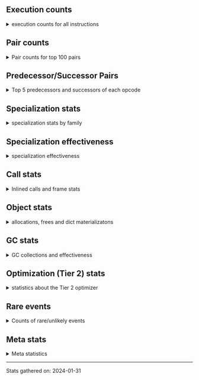 ## Execution counts

<details>
<summary> execution counts for all instructions </summary>

|Name | Base Count | Head Count | Change | 
|---|---:|---:|---:|
| UNPACK_EX | 755,420 | 609,740 | -19.3% |
| CALL_STR_1 | 33,729,459 | 40,073,435 | 18.8% |
| LOAD_ATTR_CLASS | 99,055,973 | 109,302,431 | 10.3% |
| IS_OP | 694,963,339 | 740,059,725 | 6.5% |
| LOAD_FAST_AND_CLEAR | 64,566,279 | 61,585,928 | -4.6% |
| CALL_BOUND_METHOD_EXACT_ARGS | 187,069,537 | 193,877,976 | 3.6% |
| BINARY_OP_ADD_UNICODE | 89,634,340 | 92,834,346 | 3.6% |
| CALL_TUPLE_1 | 24,978,283 | 24,138,685 | -3.4% |
| PUSH_NULL | 1,230,413,177 | 1,268,984,805 | 3.1% |
| MAP_ADD | 35,883,593 | 34,854,129 | -2.9% |
| FOR_ITER | 121,162,171 | 118,182,358 | -2.5% |
| UNPACK_SEQUENCE | 310,288 | 302,660 | -2.5% |
| CALL_BUILTIN_O | 870,671,046 | 891,415,073 | 2.4% |
| STORE_SUBSCR | 176,871,363 | 180,979,694 | 2.3% |
| POP_JUMP_IF_NONE | 426,646,394 | 436,427,237 | 2.3% |
| LOAD_ATTR_PROPERTY | 79,447,962 | 77,754,159 | -2.1% |
| DELETE_SUBSCR | 174,117,085 | 177,637,471 | 2.0% |
| CALL_METHOD_DESCRIPTOR_FAST | 391,143,045 | 399,008,711 | 2.0% |
| CALL_TYPE_1 | 310,765,118 | 316,286,490 | 1.8% |
| DICT_UPDATE | 66,174 | 65,014 | -1.8% |
| BUILD_SET | 1,662,881 | 1,634,930 | -1.7% |
| COPY_FREE_VARS | 336,695,777 | 341,984,682 | 1.6% |
| CALL_ISINSTANCE | 894,892,031 | 880,988,931 | -1.6% |
| CALL_METHOD_DESCRIPTOR_NOARGS | 276,430,429 | 272,392,688 | -1.5% |
| GET_YIELD_FROM_ITER | 36,719,656 | 36,204,648 | -1.4% |
| MAKE_FUNCTION | 99,648,518 | 98,419,807 | -1.2% |
| LOAD_ATTR_NONDESCRIPTOR_WITH_VALUES | 146,764,112 | 144,997,565 | -1.2% |
| LOAD_CONST | 7,076,420,888 | 7,150,943,299 | 1.1% |
| BUILD_STRING | 51,339,599 | 50,824,792 | -1.0% |
| BUILD_MAP | 114,600,828 | 113,472,760 | -1.0% |
| FORMAT_SIMPLE | 101,706,076 | 100,750,680 | -0.9% |
| LOAD_ATTR_MODULE | 494,422,251 | 490,049,769 | -0.9% |
| JUMP_BACKWARD | 129,768,564 | 128,646,601 | -0.9% |
| TO_BOOL_ALWAYS_TRUE | 233,776,617 | 231,781,325 | -0.9% |
| BINARY_OP_SUBTRACT_INT | 398,320,210 | 401,696,194 | 0.8% |
| POP_JUMP_IF_NOT_NONE | 622,327,202 | 627,454,482 | 0.8% |
| UNARY_NOT | 59,064,695 | 58,592,497 | -0.8% |
| TO_BOOL_STR | 73,082,251 | 72,500,741 | -0.8% |
| UNPACK_SEQUENCE_TWO_TUPLE | 345,918,907 | 343,189,044 | -0.8% |
| MAKE_CELL | 104,175,729 | 103,356,953 | -0.8% |
| BUILD_LIST | 318,620,059 | 316,216,125 | -0.8% |
| STORE_FAST | 7,601,318,104 | 7,657,584,478 | 0.7% |
| LOAD_GLOBAL_MODULE | 3,366,898,651 | 3,391,210,960 | 0.7% |
| GET_ITER | 697,737,345 | 692,728,290 | -0.7% |
| BUILD_TUPLE | 814,781,145 | 809,152,141 | -0.7% |
| LOAD_ATTR_METHOD_NO_DICT | 1,420,391,140 | 1,411,212,539 | -0.6% |
| FOR_ITER_LIST | 633,708,175 | 629,705,047 | -0.6% |
| LOAD_ATTR_SLOT | 1,637,367,083 | 1,627,498,623 | -0.6% |
| JUMP_FORWARD | 523,196,817 | 526,257,642 | 0.6% |
| FOR_ITER_GEN | 216,161,340 | 214,901,061 | -0.6% |
| LOAD_ATTR_NONDESCRIPTOR_NO_DICT | 81,832,983 | 81,358,819 | -0.6% |
| SET_ADD | 906,661 | 901,427 | -0.6% |
| SWAP | 582,758,353 | 579,422,649 | -0.6% |
| BINARY_OP | 635,177,729 | 638,609,259 | 0.5% |
| POP_JUMP_IF_TRUE | 1,715,257,154 | 1,723,673,413 | 0.5% |
| SET_FUNCTION_ATTRIBUTE | 90,235,341 | 89,795,403 | -0.5% |
| UNARY_INVERT | 13,908,531 | 13,971,987 | 0.5% |
| EXTENDED_ARG | 288,684,232 | 287,402,970 | -0.4% |
| POP_TOP | 3,307,147,976 | 3,321,564,264 | 0.4% |
| RETURN_GENERATOR | 393,855,608 | 392,236,814 | -0.4% |
| YIELD_VALUE | 1,299,338,043 | 1,294,339,301 | -0.4% |
| NOP | 938,091,764 | 941,642,226 | 0.4% |
| LOAD_FAST | 27,257,294,070 | 27,360,282,434 | 0.4% |
| LOAD_GLOBAL_BUILTIN | 4,313,700,572 | 4,329,889,128 | 0.4% |
| TO_BOOL | 337,526,883 | 336,272,107 | -0.4% |
| COMPARE_OP | 135,780,786 | 135,307,148 | -0.3% |
| JUMP_BACKWARD_NO_INTERRUPT | 551,636,471 | 549,742,235 | -0.3% |
| SEND_GEN | 702,495,259 | 700,085,820 | -0.3% |
| BINARY_OP_ADD_INT | 857,185,502 | 860,108,768 | 0.3% |
| COPY | 677,174,244 | 674,920,353 | -0.3% |
| CALL | 1,102,383,513 | 1,105,919,144 | 0.3% |
| CALL_PY_WITH_DEFAULTS | 215,208,556 | 214,533,711 | -0.3% |
| CALL_METHOD_DESCRIPTOR_FAST_WITH_KEYWORDS | 23,873,918 | 23,801,339 | -0.3% |
| TO_BOOL_BOOL | 3,726,540,678 | 3,715,714,877 | -0.3% |
| STORE_SUBSCR_DICT | 263,644,042 | 262,913,498 | -0.3% |
| DICT_MERGE | 36,143,021 | 36,051,213 | -0.3% |
| POP_JUMP_IF_FALSE | 7,029,001,209 | 7,046,802,137 | 0.3% |
| TO_BOOL_NONE | 618,170,851 | 616,632,226 | -0.2% |
| CALL_LIST_APPEND | 324,149,708 | 323,351,731 | -0.2% |
| STORE_FAST_LOAD_FAST | 33,502,119 | 33,424,560 | -0.2% |
| ENTER_EXECUTOR | 2,402,494,332 | 2,396,985,017 | -0.2% |
| COMPARE_OP_INT | 1,434,941,683 | 1,438,212,201 | 0.2% |
| INTERPRETER_EXIT | 1,978,141,791 | 1,973,647,653 | -0.2% |
| UNPACK_SEQUENCE_TUPLE | 445,686,931 | 444,718,040 | -0.2% |
| LOAD_FAST_LOAD_FAST | 6,167,512,742 | 6,180,465,187 | 0.2% |
| BEFORE_WITH | 8,654,256 | 8,671,918 | 0.2% |
| CLEANUP_THROW | 1,520 | 1,523 | 0.2% |
| CHECK_EXC_MATCH | 20,937,244 | 20,897,643 | -0.2% |
| STORE_FAST_STORE_FAST | 1,732,406,671 | 1,729,191,993 | -0.2% |
| END_FOR | 76,079,515 | 75,939,527 | -0.2% |
| POP_EXCEPT | 21,560,338 | 21,520,941 | -0.2% |
| PUSH_EXC_INFO | 21,560,483 | 21,521,088 | -0.2% |
| CALL_BUILTIN_CLASS | 151,503,200 | 151,756,406 | 0.2% |
| END_SEND | 314,302,527 | 313,786,997 | -0.2% |
| BINARY_OP_INPLACE_ADD_UNICODE | 7,822,560 | 7,809,840 | -0.2% |
| LOAD_DEREF | 714,579,596 | 715,590,286 | 0.1% |
| CALL_METHOD_DESCRIPTOR_O | 393,969,783 | 393,421,387 | -0.1% |
| RETURN_CONST | 1,906,243,446 | 1,904,015,862 | -0.1% |
| BINARY_SUBSCR_LIST_INT | 574,778,130 | 574,123,171 | -0.1% |
| RETURN_VALUE | 3,887,525,774 | 3,891,907,862 | 0.1% |
| CALL_KW | 243,317,912 | 243,057,498 | -0.1% |
| FOR_ITER_RANGE | 86,947,282 | 86,857,985 | -0.1% |
| LIST_EXTEND | 36,353,141 | 36,317,157 | -0.1% |
| STORE_ATTR_SLOT | 1,416,783,988 | 1,415,406,933 | -0.1% |
| SET_UPDATE | 88,520 | 88,440 | -0.1% |
| CALL_PY_EXACT_ARGS | 2,955,497,354 | 2,953,040,873 | -0.1% |
| LOAD_FAST_CHECK | 10,416,564 | 10,424,744 | 0.1% |
| DELETE_FAST | 2,082,860 | 2,081,260 | -0.1% |
| BUILD_CONST_KEY_MAP | 12,332,886 | 12,324,204 | -0.1% |
| LIST_APPEND | 60,754,908 | 60,712,302 | -0.1% |
| LOAD_ATTR_METHOD_WITH_VALUES | 1,991,789,232 | 1,990,430,892 | -0.1% |
| COMPARE_OP_STR | 312,665,360 | 312,465,997 | -0.1% |
| CALL_LEN | 365,599,169 | 365,815,997 | 0.1% |
| FOR_ITER_TUPLE | 328,484,873 | 328,297,041 | -0.1% |
| TO_BOOL_INT | 184,115,004 | 184,219,763 | 0.1% |
| CALL_FUNCTION_EX | 186,671,139 | 186,566,425 | -0.1% |
| BINARY_SUBSCR_DICT | 606,782,418 | 606,461,000 | -0.1% |
| LOAD_SUPER_ATTR_METHOD | 119,965,466 | 120,028,722 | 0.1% |
| BINARY_SUBSCR_STR_INT | 469,941,880 | 469,715,810 | -0.0% |
| EXIT_INIT_CHECK | 88,230,209 | 88,266,556 | 0.0% |
| CALL_ALLOC_AND_ENTER_INIT | 90,513,169 | 90,549,516 | 0.0% |
| INSTRUMENTED_JUMP_BACKWARD | 9,996 | 9,992 | -0.0% |
| CALL_BUILTIN_FAST | 925,729,339 | 926,092,919 | 0.0% |
| INSTRUMENTED_FOR_ITER | 11,276 | 11,272 | -0.0% |
| RESUME_CHECK | 6,621,764,162 | 6,619,508,790 | -0.0% |
| CALL_INTRINSIC_1 | 161,061,309 | 161,007,412 | -0.0% |
| LOAD_SUPER_ATTR | 18,342 | 18,348 | 0.0% |
| INSTRUMENTED_POP_JUMP_IF_TRUE | 13,436 | 13,432 | -0.0% |
| RESUME | 271,365 | 271,433 | 0.0% |
| IMPORT_NAME | 9,410,002 | 9,407,811 | -0.0% |
| BINARY_SUBSCR | 504,817,264 | 504,720,348 | -0.0% |
| STORE_DEREF | 91,059,929 | 91,043,506 | -0.0% |
| CONTAINS_OP | 1,006,672,588 | 1,006,498,376 | -0.0% |
| BINARY_SLICE | 281,307,908 | 281,259,631 | -0.0% |
| CALL_BUILTIN_FAST_WITH_KEYWORDS | 106,311,555 | 106,294,566 | -0.0% |
| LOAD_SUPER_ATTR_ATTR | 3,675,987 | 3,676,548 | 0.0% |
| IMPORT_FROM | 10,428,397 | 10,426,845 | -0.0% |
| LOAD_ATTR | 1,319,376,609 | 1,319,202,021 | -0.0% |
| BINARY_SUBSCR_TUPLE_INT | 215,558,907 | 215,537,033 | -0.0% |
| BINARY_OP_SUBTRACT_FLOAT | 108,191,916 | 108,201,414 | 0.0% |
| STORE_ATTR_INSTANCE_VALUE | 1,058,187,295 | 1,058,121,740 | -0.0% |
| BINARY_OP_ADD_FLOAT | 140,923,499 | 140,931,936 | 0.0% |
| STORE_ATTR | 66,529,952 | 66,526,588 | -0.0% |
| RAISE_VARARGS | 3,814,928 | 3,814,737 | -0.0% |
| LOAD_GLOBAL | 10,840,163 | 10,840,618 | 0.0% |
| LOAD_ATTR_INSTANCE_VALUE | 4,408,601,079 | 4,408,448,640 | -0.0% |
| STORE_SUBSCR_LIST_INT | 126,004,810 | 126,008,874 | 0.0% |
| WITH_EXCEPT_START | 183,980 | 183,984 | 0.0% |
| LOAD_ATTR_WITH_HINT | 399,758,041 | 399,749,439 | -0.0% |
| TO_BOOL_LIST | 157,013,808 | 157,010,816 | -0.0% |
| COMPARE_OP_FLOAT | 181,239,445 | 181,237,560 | -0.0% |
| DELETE_ATTR | 5,731,223 | 5,731,265 | 0.0% |
| BINARY_SUBSCR_GETITEM | 189,342,980 | 189,344,174 | 0.0% |
| RERAISE | 2,613,538 | 2,613,552 | 0.0% |
| STORE_SLICE | 35,828,954 | 35,828,830 | -0.0% |
| SEND | 165,326,749 | 165,326,210 | -0.0% |
| GET_AWAITABLE | 152,101,447 | 152,100,959 | -0.0% |
| BUILD_SLICE | 95,910,994 | 95,910,729 | -0.0% |
| LOAD_ATTR_METHOD_LAZY_DICT | 59,100,392 | 59,100,540 | 0.0% |
| BEFORE_ASYNC_WITH | 3,005,920 | 3,005,926 | 0.0% |
| BINARY_OP_MULTIPLY_FLOAT | 267,939,509 | 267,939,148 | -0.0% |
| UNARY_NEGATIVE | 156,547,308 | 156,547,123 | -0.0% |
| BINARY_OP_MULTIPLY_INT | 175,050,803 | 175,050,972 | 0.0% |
| UNPACK_SEQUENCE_LIST | 140,829,611 | 140,829,579 | -0.0% |
| STORE_ATTR_WITH_HINT | 64,557,418 | 64,557,429 | 0.0% |
| CONVERT_VALUE | 90,305,866 | 90,305,880 | 0.0% |
| INSTRUMENTED_POP_JUMP_IF_FALSE | 19,465,840 | 19,465,840 | 0.0% |
| INSTRUMENTED_RESUME | 19,443,620 | 19,443,620 | 0.0% |
| INSTRUMENTED_RETURN_VALUE | 19,434,720 | 19,434,720 | 0.0% |
| LOAD_NAME | 13,238,900 | 13,238,900 | 0.0% |
| GET_ANEXT | 8,000,960 | 8,000,960 | 0.0% |
| END_ASYNC_FOR | 8,000,000 | 8,000,000 | 0.0% |
| GET_AITER | 8,000,000 | 8,000,000 | 0.0% |
| STORE_GLOBAL | 6,941,880 | 6,941,880 | 0.0% |
| STORE_NAME | 402,800 | 402,800 | 0.0% |
| LOAD_BUILD_CLASS | 20,080 | 20,080 | 0.0% |
| INSTRUMENTED_RETURN_CONST | 7,200 | 7,200 | 0.0% |
| LOAD_LOCALS | 3,860 | 3,860 | 0.0% |
| LOAD_FROM_DICT_OR_DEREF | 3,840 | 3,840 | 0.0% |
| DELETE_NAME | 900 | 900 | 0.0% |
| FORMAT_WITH_SPEC | 840 | 840 | 0.0% |
| INSTRUMENTED_POP_JUMP_IF_NONE | 720 | 720 | 0.0% |
| SETUP_ANNOTATIONS | 540 | 540 | 0.0% |
| INSTRUMENTED_JUMP_FORWARD | 400 | 400 | 0.0% |
| INSTRUMENTED_POP_JUMP_IF_NOT_NONE | 400 | 400 | 0.0% |
| CALL_INTRINSIC_2 | 80 | 80 | 0.0% |


</details>

## Pair counts

<details>
<summary> Pair counts for top 100 pairs </summary>

Not included in comparative output.


</details>

## Predecessor/Successor Pairs

<details>
<summary> Top 5 predecessors and successors of each opcode </summary>

Not included in comparative output.


</details>

## Specialization stats

<details>
<summary> specialization stats by family </summary>

### BINARY_OP

<details>
<summary> specialization stats for BINARY_OP family </summary>

|Kind | Base Count | Base Ratio | Head Count | Head Ratio | Change | 
|---|---:|---:|---:|---:|---:|
|     deferred | 682,004,119 | 25.4% | 685,434,874 | 25.5% | 0.5% |
|          hit | 1,995,766,538 | 74.5% | 2,005,270,861 | 74.5% | 0.5% |
|         miss | 49,301,801 | 1.8% | 49,301,757 | 1.8% | -0.0% |

| | Base Count | Base Ratio | Head Count | Head Ratio | Change | 
|---|---:|---:|---:|---:|---:|
| Failure | 1,496,703 | 60.5% | 1,497,325 | 60.5% | 0.0% |
| Success | 978,708 | 39.5% | 978,817 | 39.5% | 0.0% |

|Failure kind | Base Count | Base Ratio | Head Count | Head Ratio | Change | 
|---|---:|---:|---:|---:|---:|
| remainder | 50,719 | 3.4% | 51,410 | 3.4% | 1.4% |
| power | 4,794 | 0.3% | 4,815 | 0.3% | 0.4% |
| and other | 1,716 | 0.1% | 1,710 | 0.1% | -0.3% |
| add other | 57,958 | 3.9% | 57,814 | 3.9% | -0.2% |
| subtract other | 12,660 | 0.8% | 12,640 | 0.8% | -0.2% |
| or | 17,219 | 1.2% | 17,240 | 1.2% | 0.1% |
| true divide different types | 9,882 | 0.7% | 9,890 | 0.7% | 0.1% |
| true divide float | 5,122 | 0.3% | 5,125 | 0.3% | 0.1% |
| lshift | 17,702 | 1.2% | 17,711 | 1.2% | 0.1% |
| and int | 46,401 | 3.1% | 46,383 | 3.1% | -0.0% |
| floor divide | 32,188 | 2.2% | 32,200 | 2.2% | 0.0% |
| xor | 8,322 | 0.6% | 8,325 | 0.6% | 0.0% |
| true divide other | 3,320 | 0.2% | 3,321 | 0.2% | 0.0% |
| add different types | 183,016 | 12.2% | 183,056 | 12.2% | 0.0% |
| rshift | 13,470 | 0.9% | 13,471 | 0.9% | 0.0% |
| multiply different types | 243,763 | 16.3% | 243,770 | 16.3% | 0.0% |
| subtract different types | 783,791 | 52.4% | 783,784 | 52.3% | -0.0% |
| multiply other | 4,120 | 0.3% | 4,120 | 0.3% | 0.0% |
| and different types | 540 | 0.0% | 540 | 0.0% | 0.0% |


</details>

### BINARY_SLICE

<details>
<summary> specialization stats for BINARY_SLICE family </summary>


</details>

### BINARY_SUBSCR

<details>
<summary> specialization stats for BINARY_SUBSCR family </summary>

|Kind | Base Count | Base Ratio | Head Count | Head Ratio | Change | 
|---|---:|---:|---:|---:|---:|
|         miss | 4,760,545 | 0.2% | 4,757,315 | 0.2% | -0.1% |
|          hit | 2,051,643,770 | 80.1% | 2,050,423,873 | 80.1% | -0.1% |
|     deferred | 509,191,087 | 19.9% | 509,091,059 | 19.9% | -0.0% |

| | Base Count | Base Ratio | Head Count | Head Ratio | Change | 
|---|---:|---:|---:|---:|---:|
| Failure | 197,692 | 51.1% | 197,616 | 51.1% | -0.0% |
| Success | 189,030 | 48.9% | 188,988 | 48.9% | -0.0% |

|Failure kind | Base Count | Base Ratio | Head Count | Head Ratio | Change | 
|---|---:|---:|---:|---:|---:|
| tuple slice | 82 | 0.0% | 85 | 0.0% | 3.7% |
| buffer int | 16,579 | 8.4% | 16,559 | 8.4% | -0.1% |
| other | 56,857 | 28.8% | 56,812 | 28.7% | -0.1% |
| out of range | 71,814 | 36.3% | 71,800 | 36.3% | -0.0% |
| array int | 36,680 | 18.6% | 36,680 | 18.6% | 0.0% |
| list slice | 6,340 | 3.2% | 6,340 | 3.2% | 0.0% |
| sequence int | 4,280 | 2.2% | 4,280 | 2.2% | 0.0% |
| code complex parameters | 4,080 | 2.1% | 4,080 | 2.1% | 0.0% |
| buffer slice | 880 | 0.4% | 880 | 0.4% | 0.0% |
| string slice | 100 | 0.1% | 100 | 0.1% | 0.0% |


</details>

### CALL

<details>
<summary> specialization stats for CALL family </summary>

|Kind | Base Count | Base Ratio | Head Count | Head Ratio | Change | 
|---|---:|---:|---:|---:|---:|
|         miss | 210,265,781 | 2.1% | 220,394,808 | 2.2% | 4.8% |
|     deferred | 1,307,335,129 | 13.3% | 1,320,808,883 | 13.4% | 1.0% |
|          hit | 8,513,399,916 | 86.6% | 8,534,885,517 | 86.6% | 0.3% |
|        deopt | 22,840 | 0.0% | 22,840 | 0.0% | 0.0% |

| | Base Count | Base Ratio | Head Count | Head Ratio | Change | 
|---|---:|---:|---:|---:|---:|
| Success | 4,477,620 | 84.3% | 4,668,882 | 84.8% | 4.3% |
| Failure | 836,545 | 15.7% | 836,187 | 15.2% | -0.0% |

|Failure kind | Base Count | Base Ratio | Head Count | Head Ratio | Change | 
|---|---:|---:|---:|---:|---:|
| cmethod | 11,040 | 1.3% | 11,820 | 1.4% | 7.1% |
| class mutable | 50,431 | 6.0% | 50,151 | 6.0% | -0.6% |
| class no vectorcall | 64,126 | 7.7% | 63,846 | 7.6% | -0.4% |
| code complex parameters | 153,450 | 18.3% | 152,823 | 18.3% | -0.4% |
| cfunc noargs | 66,319 | 7.9% | 66,469 | 7.9% | 0.2% |
| meth descr varargs | 61,962 | 7.4% | 61,853 | 7.4% | -0.2% |
| init not simple | 11,660 | 1.4% | 11,640 | 1.4% | -0.2% |
| method wrapper | 4,476 | 0.5% | 4,483 | 0.5% | 0.2% |
| init not python | 17,080 | 2.0% | 17,060 | 2.0% | -0.1% |
| bound method | 11,704 | 1.4% | 11,716 | 1.4% | 0.1% |
| cfunc varargs keywords | 27,717 | 3.3% | 27,689 | 3.3% | -0.1% |
| no dict | 100,540 | 12.0% | 100,620 | 12.0% | 0.1% |
| cfunc varargs | 10,930 | 1.3% | 10,933 | 1.3% | 0.0% |
| operator wrapper | 5,108 | 0.6% | 5,109 | 0.6% | 0.0% |
| meth descr method fastcall keywords | 178,309 | 21.3% | 178,285 | 21.3% | -0.0% |
| other | 33,020 | 3.9% | 33,018 | 3.9% | -0.0% |
| meth descr varargs keywords | 17,513 | 2.1% | 17,512 | 2.1% | -0.0% |
| wrong number arguments | 9,480 | 1.1% | 9,480 | 1.1% | 0.0% |
| str | 1,680 | 0.2% | 1,680 | 0.2% | 0.0% |
| out of versions | 100 | 0.0% | 100 | 0.0% | 0.0% |


</details>

### COMPARE_OP

<details>
<summary> specialization stats for COMPARE_OP family </summary>

|Kind | Base Count | Base Ratio | Head Count | Head Ratio | Change | 
|---|---:|---:|---:|---:|---:|
|         miss | 1,861,615 | 0.1% | 1,868,824 | 0.1% | 0.4% |
|     deferred | 137,328,432 | 6.7% | 136,862,063 | 6.6% | -0.3% |
|          hit | 1,926,984,873 | 93.3% | 1,930,046,934 | 93.4% | 0.2% |

| | Base Count | Base Ratio | Head Count | Head Ratio | Change | 
|---|---:|---:|---:|---:|---:|
| Success | 98,145 | 31.3% | 98,325 | 31.3% | 0.2% |
| Failure | 215,824 | 68.7% | 215,584 | 68.7% | -0.1% |

|Failure kind | Base Count | Base Ratio | Head Count | Head Ratio | Change | 
|---|---:|---:|---:|---:|---:|
| set | 1,820 | 0.8% | 1,800 | 0.8% | -1.1% |
| baseobject | 27,265 | 12.6% | 27,008 | 12.5% | -0.9% |
| bool | 4,981 | 2.3% | 4,951 | 2.3% | -0.6% |
| big int | 59,703 | 27.7% | 60,027 | 27.8% | 0.5% |
| different types | 49,599 | 23.0% | 49,401 | 22.9% | -0.4% |
| other | 24,260 | 11.2% | 24,198 | 11.2% | -0.3% |
| string | 10,560 | 4.9% | 10,540 | 4.9% | -0.2% |
| long float | 1,584 | 0.7% | 1,582 | 0.7% | -0.1% |
| float long | 15,450 | 7.2% | 15,463 | 7.2% | 0.1% |
| tuple | 14,302 | 6.6% | 14,314 | 6.6% | 0.1% |
| bytes | 3,200 | 1.5% | 3,200 | 1.5% | 0.0% |
| list | 3,100 | 1.4% | 3,100 | 1.4% | 0.0% |


</details>

### FOR_ITER

<details>
<summary> specialization stats for FOR_ITER family </summary>

|Kind | Base Count | Base Ratio | Head Count | Head Ratio | Change | 
|---|---:|---:|---:|---:|---:|
|     deferred | 256,393,547 | 18.5% | 253,365,251 | 18.4% | -1.2% |
|          hit | 1,127,258,040 | 81.3% | 1,121,768,807 | 81.4% | -0.5% |
|         miss | 138,043,630 | 10.0% | 137,992,327 | 10.0% | -0.0% |

| | Base Count | Base Ratio | Head Count | Head Ratio | Change | 
|---|---:|---:|---:|---:|---:|
| Failure | 156,535 | 5.6% | 154,670 | 5.5% | -1.2% |
| Success | 2,655,719 | 94.4% | 2,654,764 | 94.5% | -0.0% |

|Failure kind | Base Count | Base Ratio | Head Count | Head Ratio | Change | 
|---|---:|---:|---:|---:|---:|
| dict items | 59,335 | 37.9% | 57,874 | 37.4% | -2.5% |
| dict values | 5,640 | 3.6% | 5,560 | 3.6% | -1.4% |
| dict keys | 7,060 | 4.5% | 6,980 | 4.5% | -1.1% |
| ascii string | 2,260 | 1.4% | 2,240 | 1.4% | -0.9% |
| itertools | 4,600 | 2.9% | 4,560 | 2.9% | -0.9% |
| enumerate | 15,168 | 9.7% | 15,103 | 9.8% | -0.4% |
| set | 23,812 | 15.2% | 23,713 | 15.3% | -0.4% |
| other | 7,020 | 4.5% | 7,000 | 4.5% | -0.3% |
| zip | 13,100 | 8.4% | 13,100 | 8.5% | 0.0% |
| seq iter | 10,460 | 6.7% | 10,460 | 6.8% | 0.0% |
| reversed list | 5,960 | 3.8% | 5,960 | 3.9% | 0.0% |
| map | 1,280 | 0.8% | 1,280 | 0.8% | 0.0% |
| bytes | 520 | 0.3% | 520 | 0.3% | 0.0% |
| callable | 280 | 0.2% | 280 | 0.2% | 0.0% |
| string | 40 | 0.0% | 40 | 0.0% | 0.0% |


</details>

### LOAD_ATTR

<details>
<summary> specialization stats for LOAD_ATTR family </summary>

|Kind | Base Count | Base Ratio | Head Count | Head Ratio | Change | 
|---|---:|---:|---:|---:|---:|
|        deopt | 1,816,458 | 0.0% | 1,595,694 | 0.0% | -12.2% |
|         miss | 697,827,441 | 5.7% | 692,762,309 | 5.7% | -0.7% |
|     deferred | 2,002,264,502 | 16.5% | 1,997,123,092 | 16.5% | -0.3% |
|          hit | 10,120,702,807 | 83.4% | 10,107,141,107 | 83.4% | -0.1% |

| | Base Count | Base Ratio | Head Count | Head Ratio | Change | 
|---|---:|---:|---:|---:|---:|
| Success | 13,883,141 | 92.9% | 13,787,771 | 92.9% | -0.7% |
| Failure | 1,056,407 | 7.1% | 1,053,467 | 7.1% | -0.3% |

|Failure kind | Base Count | Base Ratio | Head Count | Head Ratio | Change | 
|---|---:|---:|---:|---:|---:|
| overridden | 17,972 | 1.7% | 17,462 | 1.7% | -2.8% |
| non object slot | 3,460 | 0.3% | 3,380 | 0.3% | -2.3% |
| metaclass attribute | 225,171 | 21.3% | 223,257 | 21.2% | -0.9% |
| module attr not found | 10,580 | 1.0% | 10,500 | 1.0% | -0.8% |
| builtin class method | 2,960 | 0.3% | 2,940 | 0.3% | -0.7% |
| class attr simple | 5,868 | 0.6% | 5,892 | 0.6% | 0.4% |
| method | 136,377 | 12.9% | 136,141 | 12.9% | -0.2% |
| mutable class | 67,647 | 6.4% | 67,565 | 6.4% | -0.1% |
| class attr descriptor | 17,640 | 1.7% | 17,660 | 1.7% | 0.1% |
| non overriding descriptor | 10,862 | 1.0% | 10,854 | 1.0% | -0.1% |
| not managed dict | 125,197 | 11.9% | 125,160 | 11.9% | -0.0% |
| shadowed | 96,862 | 9.2% | 96,890 | 9.2% | 0.0% |
| has managed dict | 306,151 | 29.0% | 306,106 | 29.1% | -0.0% |
| class method obj | 22,320 | 2.1% | 22,320 | 2.1% | 0.0% |
| not in keys | 7,260 | 0.7% | 7,260 | 0.7% | 0.0% |
| property | 60 | 0.0% | 60 | 0.0% | 0.0% |
| out of versions | 20 | 0.0% | 20 | 0.0% | 0.0% |


</details>

### LOAD_GLOBAL

<details>
<summary> specialization stats for LOAD_GLOBAL family </summary>

|Kind | Base Count | Base Ratio | Head Count | Head Ratio | Change | 
|---|---:|---:|---:|---:|---:|
|          hit | 7,680,282,417 | 99.9% | 7,720,782,393 | 99.9% | 0.5% |
|         miss | 316,806 | 0.0% | 317,695 | 0.0% | 0.3% |
|     deferred | 10,612,070 | 0.1% | 10,613,199 | 0.1% | 0.0% |
|        deopt | 9,340 | 0.0% | 9,340 | 0.0% | 0.0% |

| | Base Count | Base Ratio | Head Count | Head Ratio | Change | 
|---|---:|---:|---:|---:|---:|
| Success | 544,899 | 100.0% | 545,114 | 100.0% | 0.0% |
| Failure | 0 | 0.0% | 0 | 0.0% |  |


</details>

### LOAD_SUPER_ATTR

<details>
<summary> specialization stats for LOAD_SUPER_ATTR family </summary>

|Kind | Base Count | Base Ratio | Head Count | Head Ratio | Change | 
|---|---:|---:|---:|---:|---:|
|     deferred | 9,242 | 0.0% | 9,248 | 0.0% | 0.1% |
|          hit | 123,641,453 | 100.0% | 123,705,270 | 100.0% | 0.1% |

| | Base Count | Base Ratio | Head Count | Head Ratio | Change | 
|---|---:|---:|---:|---:|---:|
| Success | 9,100 | 100.0% | 9,100 | 100.0% | 0.0% |
| Failure | 0 | 0.0% | 0 | 0.0% |  |


</details>

### POP_JUMP_IF_FALSE

<details>
<summary> specialization stats for POP_JUMP_IF_FALSE family </summary>


</details>

### POP_JUMP_IF_NONE

<details>
<summary> specialization stats for POP_JUMP_IF_NONE family </summary>


</details>

### POP_JUMP_IF_NOT_NONE

<details>
<summary> specialization stats for POP_JUMP_IF_NOT_NONE family </summary>


</details>

### POP_JUMP_IF_TRUE

<details>
<summary> specialization stats for POP_JUMP_IF_TRUE family </summary>


</details>

### SEND

<details>
<summary> specialization stats for SEND family </summary>

|Kind | Base Count | Base Ratio | Head Count | Head Ratio | Change | 
|---|---:|---:|---:|---:|---:|
|          hit | 702,464,359 | 80.9% | 700,054,920 | 80.9% | -0.3% |
|     deferred | 165,298,857 | 19.0% | 165,298,314 | 19.1% | -0.0% |
|         miss | 30,900 | 0.0% | 30,900 | 0.0% | 0.0% |

| | Base Count | Base Ratio | Head Count | Head Ratio | Change | 
|---|---:|---:|---:|---:|---:|
| Success | 6,206 | 10.6% | 6,210 | 10.6% | 0.1% |
| Failure | 52,586 | 89.4% | 52,586 | 89.4% | 0.0% |

|Failure kind | Base Count | Base Ratio | Head Count | Head Ratio | Change | 
|---|---:|---:|---:|---:|---:|
| async generator send | 33,180 | 63.1% | 33,180 | 63.1% | 0.0% |
| other | 15,906 | 30.2% | 15,906 | 30.2% | 0.0% |
| list | 3,260 | 6.2% | 3,260 | 6.2% | 0.0% |
| dict keys | 240 | 0.5% | 240 | 0.5% | 0.0% |


</details>

### STORE_ATTR

<details>
<summary> specialization stats for STORE_ATTR family </summary>

|Kind | Base Count | Base Ratio | Head Count | Head Ratio | Change | 
|---|---:|---:|---:|---:|---:|
|         miss | 192,554,984 | 7.4% | 191,595,144 | 7.4% | -0.5% |
|     deferred | 255,223,515 | 9.8% | 254,278,539 | 9.8% | -0.4% |
|          hit | 2,346,973,717 | 90.1% | 2,346,490,958 | 90.1% | -0.0% |

| | Base Count | Base Ratio | Head Count | Head Ratio | Change | 
|---|---:|---:|---:|---:|---:|
| Success | 3,765,817 | 97.5% | 3,747,663 | 97.5% | -0.5% |
| Failure | 95,604 | 2.5% | 95,530 | 2.5% | -0.1% |

|Failure kind | Base Count | Base Ratio | Head Count | Head Ratio | Change | 
|---|---:|---:|---:|---:|---:|
| no dict | 3,080 | 3.2% | 3,060 | 3.2% | -0.6% |
| not managed dict | 2,644 | 2.8% | 2,650 | 2.8% | 0.2% |
| class attr simple | 45,820 | 47.9% | 45,760 | 47.9% | -0.1% |
| not in dict | 15,520 | 16.2% | 15,520 | 16.2% | 0.0% |
| overriding descriptor | 10,480 | 11.0% | 10,480 | 11.0% | 0.0% |
| not in keys | 7,400 | 7.7% | 7,400 | 7.7% | 0.0% |
| overridden | 5,180 | 5.4% | 5,180 | 5.4% | 0.0% |
| property | 3,920 | 4.1% | 3,920 | 4.1% | 0.0% |
| method | 1,540 | 1.6% | 1,540 | 1.6% | 0.0% |
| mutable class | 20 | 0.0% | 20 | 0.0% | 0.0% |


</details>

### STORE_SLICE

<details>
<summary> specialization stats for STORE_SLICE family </summary>


</details>

### STORE_SUBSCR

<details>
<summary> specialization stats for STORE_SUBSCR family </summary>

|Kind | Base Count | Base Ratio | Head Count | Head Ratio | Change | 
|---|---:|---:|---:|---:|---:|
|     deferred | 176,766,469 | 31.2% | 180,873,749 | 31.7% | 2.3% |
|          hit | 389,645,972 | 68.8% | 388,919,492 | 68.2% | -0.2% |
|         miss | 2,880 | 0.0% | 2,880 | 0.0% | 0.0% |

| | Base Count | Base Ratio | Head Count | Head Ratio | Change | 
|---|---:|---:|---:|---:|---:|
| Failure | 91,597 | 85.0% | 92,639 | 85.1% | 1.1% |
| Success | 16,177 | 15.0% | 16,186 | 14.9% | 0.1% |

|Failure kind | Base Count | Base Ratio | Head Count | Head Ratio | Change | 
|---|---:|---:|---:|---:|---:|
| other | 700 | 0.8% | 780 | 0.8% | 11.4% |
| dict subclass no override | 26,080 | 28.5% | 27,043 | 29.2% | 3.7% |
| py simple | 43,377 | 47.4% | 43,376 | 46.8% | -0.0% |
| array int | 16,840 | 18.4% | 16,840 | 18.2% | 0.0% |
| out of range | 2,820 | 3.1% | 2,820 | 3.0% | 0.0% |
| bytearray int | 1,760 | 1.9% | 1,760 | 1.9% | 0.0% |
| list slice | 20 | 0.0% | 20 | 0.0% | 0.0% |


</details>

### TO_BOOL

<details>
<summary> specialization stats for TO_BOOL family </summary>

|Kind | Base Count | Base Ratio | Head Count | Head Ratio | Change | 
|---|---:|---:|---:|---:|---:|
|         miss | 122,116,767 | 2.3% | 120,510,474 | 2.3% | -1.3% |
|     deferred | 456,441,868 | 8.6% | 453,611,597 | 8.5% | -0.6% |
|          hit | 4,870,582,442 | 91.4% | 4,857,349,274 | 91.4% | -0.3% |

| | Base Count | Base Ratio | Head Count | Head Ratio | Change | 
|---|---:|---:|---:|---:|---:|
| Success | 2,529,309 | 79.0% | 2,499,207 | 78.8% | -1.2% |
| Failure | 672,473 | 21.0% | 671,777 | 21.2% | -0.1% |

|Failure kind | Base Count | Base Ratio | Head Count | Head Ratio | Change | 
|---|---:|---:|---:|---:|---:|
| sequence | 16,458 | 2.4% | 16,280 | 2.4% | -1.1% |
| dict | 35,122 | 5.2% | 34,902 | 5.2% | -0.6% |
| bytes | 19,097 | 2.8% | 19,060 | 2.8% | -0.2% |
| other | 172,000 | 25.6% | 171,823 | 25.6% | -0.1% |
| set | 32,631 | 4.9% | 32,605 | 4.9% | -0.1% |
| tuple | 112,290 | 16.7% | 112,232 | 16.7% | -0.1% |
| float | 2,600 | 0.4% | 2,601 | 0.4% | 0.0% |
| number | 182,265 | 27.1% | 182,263 | 27.1% | -0.0% |
| mapping | 98,350 | 14.6% | 98,351 | 14.6% | 0.0% |
| bytearray | 1,240 | 0.2% | 1,240 | 0.2% | 0.0% |
| memory view | 420 | 0.1% | 420 | 0.1% | 0.0% |


</details>

### UNPACK_SEQUENCE

<details>
<summary> specialization stats for UNPACK_SEQUENCE family </summary>

|Kind | Base Count | Base Ratio | Head Count | Head Ratio | Change | 
|---|---:|---:|---:|---:|---:|
|          hit | 929,583,989 | 99.7% | 925,885,203 | 99.7% | -0.4% |
|     deferred | 3,063,596 | 0.3% | 3,055,958 | 0.3% | -0.2% |
|         miss | 2,851,460 | 0.3% | 2,851,460 | 0.3% | 0.0% |

| | Base Count | Base Ratio | Head Count | Head Ratio | Change | 
|---|---:|---:|---:|---:|---:|
| Failure | 2,436 | 2.5% | 2,410 | 2.5% | -1.1% |
| Success | 95,716 | 97.5% | 95,752 | 97.5% | 0.0% |

|Failure kind | Base Count | Base Ratio | Head Count | Head Ratio | Change | 
|---|---:|---:|---:|---:|---:|
| other | 380 | 15.6% | 360 | 14.9% | -5.3% |
| sequence | 1,436 | 58.9% | 1,430 | 59.3% | -0.4% |
| iterator | 620 | 25.5% | 620 | 25.7% | 0.0% |


</details>


</details>

## Specialization effectiveness

<details>
<summary> specialization effectiveness </summary>

|Instructions | Base Count | Base Ratio | Head Count | Head Ratio | Change | 
|---|---:|---:|---:|---:|---:|
| Basic | 77,523,267,638 | 54.3% | 77,832,118,870 | 54.3% | 0.4% |
| Not specialized | 14,686,490,633 | 10.3% | 14,733,652,233 | 10.3% | 0.3% |
| Specialized misses | 1,420,434,183 | 1.0% | 1,422,885,314 | 1.0% | 0.2% |
| Specialized hits | 49,218,563,884 | 34.5% | 49,243,294,087 | 34.4% | 0.1% |

### Deferred by instruction

<details>
<summary> deferred by instruction </summary>

|Name | Base Count | Base Ratio | Head Count | Head Ratio | Change | 
|---|---:|---:|---:|---:|---:|
| STORE_SUBSCR | 176,766,469 | 3.0% | 180,873,749 | 3.0% | 2.3% |
| FOR_ITER | 256,393,547 | 4.3% | 253,365,251 | 4.2% | -1.2% |
| CALL | 1,307,335,129 | 21.9% | 1,320,808,883 | 22.1% | 1.0% |
| TO_BOOL | 456,441,868 | 7.7% | 453,611,597 | 7.6% | -0.6% |
| BINARY_OP | 682,004,119 | 11.4% | 685,434,874 | 11.5% | 0.5% |
| STORE_ATTR | 255,223,515 | 4.3% | 254,278,539 | 4.3% | -0.4% |
| COMPARE_OP | 137,328,432 | 2.3% | 136,862,063 | 2.3% | -0.3% |
| LOAD_ATTR | 2,002,264,502 | 33.6% | 1,997,123,092 | 33.5% | -0.3% |
| BINARY_SUBSCR | 509,191,087 | 8.5% | 509,091,059 | 8.5% | -0.0% |
| SEND | 165,298,857 | 2.8% | 165,298,314 | 2.8% | -0.0% |


</details>

### Misses by instruction

<details>
<summary> misses by instruction </summary>

|Name | Base Count | Base Ratio | Head Count | Head Ratio | Change | 
|---|---:|---:|---:|---:|---:|
| LOAD_ATTR_SLOT | 110,101,023 | 7.7% | 106,419,644 | 7.5% | -3.3% |
| LOAD_ATTR_NONDESCRIPTOR_WITH_VALUES | 68,354,666 | 4.8% | 67,591,618 | 4.7% | -1.1% |
| STORE_ATTR_SLOT | 93,820,223 | 6.6% | 92,860,374 | 6.5% | -1.0% |
| TO_BOOL_NONE | 59,767,941 | 4.2% | 59,446,626 | 4.2% | -0.5% |
| LOAD_ATTR_METHOD_WITH_VALUES | 195,372,676 | 13.7% | 194,782,158 | 13.7% | -0.3% |
| CALL_PY_EXACT_ARGS | 103,033,904 | 7.3% | 102,850,474 | 7.2% | -0.2% |
| FOR_ITER_TUPLE | 69,004,607 | 4.9% | 68,978,546 | 4.8% | -0.0% |
| FOR_ITER_LIST | 69,030,223 | 4.9% | 69,004,981 | 4.8% | -0.0% |
| LOAD_ATTR_INSTANCE_VALUE | 255,993,259 | 18.0% | 255,983,094 | 18.0% | -0.0% |
| STORE_ATTR_INSTANCE_VALUE | 98,681,823 | 6.9% | 98,681,830 | 6.9% | 0.0% |


</details>


</details>

## Call stats

<details>
<summary> Inlined calls and frame stats </summary>

| | Base Count | Base Ratio | Head Count | Head Ratio | Change | 
|---|---:|---:|---:|---:|---:|
| Calls via PyEval_EvalFrame (api) | 230,907,110 | 3.3% | 229,320,344 | 3.3% | -0.7% |
| Calls via PyEval_EvalFrame (generator) | 760,457,254 | 10.9% | 757,519,202 | 10.9% | -0.4% |
| Calls to PyEval_EvalDefault | 1,981,339,423 | 28.5% | 1,976,845,297 | 28.5% | -0.2% |
| Calls via PyEval_EvalFrame (total) | 1,981,339,423 | 28.5% | 1,976,845,297 | 28.5% | -0.2% |
| Calls via PyEval_EvalFrame (slot) | 336,007,983 | 4.8% | 335,469,683 | 4.8% | -0.2% |
| Calls via PyEval_EvalFrame (function ex) | 28,968,374 | 0.4% | 28,922,692 | 0.4% | -0.2% |
| Calls via PyEval_EvalFrame (function vectorcall) | 1,215,567,269 | 17.5% | 1,214,011,195 | 17.5% | -0.1% |
| Calls via PyEval_EvalFrame (vector) | 1,220,882,169 | 17.6% | 1,219,326,095 | 17.6% | -0.1% |
| Frames pushed | 4,548,286,220 | 65.5% | 4,544,115,185 | 65.5% | -0.1% |
| Frame objects created | 62,514,429 | 0.9% | 62,475,309 | 0.9% | -0.1% |
| Calls to Python functions inlined | 4,967,292,968 | 71.5% | 4,964,797,561 | 71.5% | -0.1% |
| Calls via PyEval_EvalFrame (method) | 212,990,754 | 3.1% | 212,987,805 | 3.1% | -0.0% |
| Calls via PyEval_EvalFrame (legacy) | 5,294,820 | 0.1% | 5,294,820 | 0.1% | 0.0% |
| Calls via PyEval_EvalFrame (build class) | 20,080 | 0.0% | 20,080 | 0.0% | 0.0% |


</details>

## Object stats

<details>
<summary> allocations, frees and dict materializatons </summary>

| | Base Count | Base Ratio | Head Count | Head Ratio | Change | 
|---|---:|---:|---:|---:|---:|
| Method cache dunder misses | 7,572,615 |  | 8,535,789 |  | 12.7% |
| Method cache collisions | 78,252,509 |  | 79,414,622 |  | 1.5% |
| Method cache dunder hits | 3,228,188,523 |  | 3,195,587,716 |  | -1.0% |
| Increfs | 23,739,005,401 | 22.3% | 23,556,166,024 | 22.2% | -0.8% |
| Allocations to 4 kbytes | 94,815,236 | 0.6% | 94,091,666 | 0.6% | -0.8% |
| Decrefs | 26,405,947,472 | 21.6% | 26,234,076,360 | 21.6% | -0.7% |
| Allocations | 10,693,175,384 | 63.9% | 10,658,230,644 | 63.9% | -0.3% |
| Frees | 10,989,721,231 |  | 10,954,164,755 |  | -0.3% |
| Allocations to 512 bytes | 10,578,167,821 | 63.2% | 10,543,946,680 | 63.2% | -0.3% |
| Method cache misses | 70,847,604 |  | 71,048,831 |  | 0.3% |
| Allocations from freelist | 6,047,786,208 | 36.1% | 6,031,615,343 | 36.1% | -0.3% |
| Frees to freelist | 6,055,522,881 |  | 6,039,333,731 |  | -0.3% |
| Method cache hits | 2,779,350,547 |  | 2,773,074,308 |  | -0.2% |
| Interpreter decrefs | 95,658,609,523 | 78.4% | 95,464,197,280 | 78.4% | -0.2% |
| Interpreter increfs | 82,599,624,634 | 77.7% | 82,466,085,515 | 77.8% | -0.2% |
| New values | 73,229,215 |  | 73,148,908 |  | -0.1% |
| Allocations over 4 kbytes | 20,192,327 | 0.1% | 20,192,298 | 0.1% | -0.0% |
| Materialize dict (on request) | 5,306,180 | 7.2% | 5,306,180 | 7.3% | 0.0% |
| Materialize dict (new key) | 189,420 | 0.3% | 189,420 | 0.3% | 0.0% |
| Materialize dict (too big) | 0 | 0.0% | 0 | 0.0% |  |
| Materialize dict (str subclass) | 0 | 0.0% | 0 | 0.0% |  |
| Dematerialize dict | 2,033,160 | 2.8% | 2,033,160 | 2.8% | 0.0% |


</details>

## GC stats

<details>
<summary> GC collections and effectiveness </summary>

|Generation | Base Collections | Base Objects collected | Base Object visits | Head Collections | Head Objects collected | Head Object visits | 
|---:|---:|---:|---:|---:|---:|---:|
| 0 | 719,990 | 45,615,857 | 5,977,989,144 | 719,846 | 45,538,127 | 5,977,644,524 |
| 1 | 64,380 | 35,515,089 | 4,877,775,468 | 64,369 | 35,464,331 | 4,878,226,244 |
| 2 | 20,811 | 53,127,283 | 18,108,664,735 | 20,812 | 53,128,099 | 18,113,824,148 |


</details>

## Optimization (Tier 2) stats

<details>
<summary> statistics about the Tier 2 optimizer </summary>

| | Base Count | Base Ratio | Head Count | Head Ratio | Change | 
|---|---:|---:|---:|---:|---:|
| Trace stack underflow | 555 | 0.4% | 547 | 0.4% | -1.4% |
| Trace too short | 74,600 | 54.6% | 73,783 | 54.3% | -1.1% |
| Uops executed | 121,296,901,384 | 50.49 | 120,250,134,846 | 50.17 | -0.9% |
| Optimization attempts | 136,743 |  | 135,820 |  | -0.7% |
| Low confidence | 1,650 | 1.2% | 1,655 | 1.2% | 0.3% |
| Traces executed | 2,402,494,332 |  | 2,396,985,017 |  | -0.2% |
| Traces created | 62,143 | 45.4% | 62,037 | 45.7% | -0.2% |
| Inner loop found | 2,383 | 1.7% | 2,384 | 1.8% | 0.0% |
| Trace stack overflow | 180 | 0.1% | 180 | 0.1% | 0.0% |
| Trace too long | 220 | 0.2% | 220 | 0.2% | 0.0% |
| Recursive call | 1,100 | 0.8% | 1,100 | 0.8% | 0.0% |

### Trace length histogram

<details>
<summary> trace length histogram </summary>

|Range | Base Count | Base Ratio | Head Count | Head Ratio | Change | 
|---|---:|---:|---:|---:|---:|
| <= 1 | 0 | 0.0% | 0 | 0.0% |  |
| <= 2 | 0 | 0.0% | 0 | 0.0% |  |
| <= 4 | 0 | 0.0% | 0 | 0.0% |  |
| <= 8 | 0 | 0.0% | 0 | 0.0% |  |
| <= 16 | 3,256 | 5.2% | 3,249 | 5.2% | -0.2% |
| <= 32 | 19,477 | 31.3% | 19,435 | 31.3% | -0.2% |
| <= 64 | 20,488 | 33.0% | 20,476 | 33.0% | -0.1% |
| <= 128 | 11,856 | 19.1% | 11,827 | 19.1% | -0.2% |
| <= 256 | 5,431 | 8.7% | 5,439 | 8.8% | 0.1% |
| <= 512 | 1,635 | 2.6% | 1,611 | 2.6% | -1.5% |


</details>

### Optimized trace length histogram

<details>
<summary> optimized trace length histogram </summary>

|Range | Base Count | Base Ratio | Head Count | Head Ratio | Change | 
|---|---:|---:|---:|---:|---:|
| <= 1 | 0 | 0.0% | 0 | 0.0% |  |
| <= 2 | 0 | 0.0% | 0 | 0.0% |  |
| <= 4 | 160 | 0.3% | 160 | 0.3% | 0.0% |
| <= 8 | 4,836 | 7.8% | 4,828 | 7.8% | -0.2% |
| <= 16 | 17,428 | 28.0% | 17,382 | 28.0% | -0.3% |
| <= 32 | 19,565 | 31.5% | 19,551 | 31.5% | -0.1% |
| <= 64 | 11,780 | 19.0% | 11,763 | 19.0% | -0.1% |
| <= 128 | 6,259 | 10.1% | 6,262 | 10.1% | 0.0% |
| <= 256 | 1,731 | 2.8% | 1,710 | 2.8% | -1.2% |
| <= 512 | 384 | 0.6% | 381 | 0.6% | -0.8% |


</details>

### Trace run length histogram

<details>
<summary> trace run length histogram </summary>

|Range | Base Count | Base Ratio | Head Count | Head Ratio | Change | 
|---|---:|---:|---:|---:|---:|
| <= 1 | 92,903,560 | 3.9% | 92,978,935 | 3.9% | 0.1% |
| <= 2 | 331,555,565 | 13.8% | 327,108,453 | 13.6% | -1.3% |
| <= 4 | 27,918,644 | 1.2% | 27,926,898 | 1.2% | 0.0% |
| <= 8 | 348,790,441 | 14.5% | 348,607,859 | 14.5% | -0.1% |
| <= 16 | 395,912,900 | 16.5% | 395,464,384 | 16.5% | -0.1% |
| <= 32 | 606,276,528 | 25.2% | 604,461,435 | 25.2% | -0.3% |
| <= 64 | 188,053,938 | 7.8% | 189,947,195 | 7.9% | 1.0% |
| <= 128 | 259,225,797 | 10.8% | 258,838,136 | 10.8% | -0.1% |
| <= 256 | 88,219,624 | 3.7% | 88,158,138 | 3.7% | -0.1% |
| <= 512 | 37,946,556 | 1.6% | 37,908,325 | 1.6% | -0.1% |
| <= 1,024 | 6,829,526 | 0.3% | 6,822,502 | 0.3% | -0.1% |
| <= 2,048 | 16,623,090 | 0.7% | 16,621,388 | 0.7% | -0.0% |
| <= 4,096 | 1,128,943 | 0.0% | 1,128,146 | 0.0% | -0.1% |
| <= 8,192 | 712,011 | 0.0% | 664,015 | 0.0% | -6.7% |
| <= 16,384 | 325,840 | 0.0% | 277,840 | 0.0% | -14.7% |
| <= 32,768 | 45,720 | 0.0% | 45,720 | 0.0% | 0.0% |
| <= 65,536 | 20,940 | 0.0% | 20,941 | 0.0% | 0.0% |
| <= 131,072 | 1,269 | 0.0% | 1,267 | 0.0% | -0.2% |
| <= 262,144 | 2,180 | 0.0% | 2,180 | 0.0% | 0.0% |
| <= 524,288 | 300 | 0.0% | 300 | 0.0% | 0.0% |
| <= 1,048,576 | 480 | 0.0% | 480 | 0.0% | 0.0% |
| <= 2,097,152 | 159 | 0.0% | 156 | 0.0% | -1.9% |
| <= 4,194,304 | 161 | 0.0% | 164 | 0.0% | 1.9% |
| <= 8,388,608 | 0 | 0.0% | 0 | 0.0% |  |
| <= 16,777,216 | 160 | 0.0% | 160 | 0.0% | 0.0% |


</details>

### Uop execution stats

<details>
<summary> uop execution stats </summary>

|Name | Base Count | Head Count | Change | 
|---|---:|---:|---:|
| CALL_METHOD_DESCRIPTOR_FAST_WITH_KEYWORDS | 80,665,591 | 44,667,230 | -44.6% |
| CALL_STR_1 | 34,750,620 | 20,335,580 | -41.5% |
| _LOAD_CONST_INLINE | 335,051,336 | 273,212,415 | -18.5% |
| CALL_BUILTIN_O | 273,456,387 | 233,328,569 | -14.7% |
| POP_TOP | 323,678,964 | 283,559,303 | -12.4% |
| BUILD_SET | 5,080 | 4,520 | -11.0% |
| _LOAD_ATTR_MODULE | 76,751,000 | 69,081,822 | -10.0% |
| _CHECK_ATTR_MODULE | 76,754,440 | 69,085,262 | -10.0% |
| _CHECK_CALL_BOUND_METHOD_EXACT_ARGS | 35,565,506 | 38,766,836 | 9.0% |
| _INIT_CALL_BOUND_METHOD_EXACT_ARGS | 35,565,506 | 38,766,836 | 9.0% |
| MAP_ADD | 11,871,660 | 10,887,107 | -8.3% |
| PUSH_NULL | 500,563,087 | 459,392,111 | -8.2% |
| _LOAD_ATTR_METHOD_NO_DICT | 530,398,182 | 493,641,042 | -6.9% |
| CALL_ISINSTANCE | 151,875,481 | 147,207,542 | -3.1% |
| _ITER_NEXT_RANGE | 604,548,412 | 590,136,286 | -2.4% |
| _GUARD_NOT_EXHAUSTED_RANGE | 640,081,851 | 625,582,013 | -2.3% |
| _ITER_CHECK_RANGE | 640,760,571 | 626,260,733 | -2.3% |
| _POP_FRAME | 421,125,417 | 412,049,762 | -2.2% |
| _GUARD_IS_NONE_POP | 25,386,629 | 24,884,618 | -2.0% |
| _LOAD_GLOBAL_BUILTINS | 1,193,134,382 | 1,170,020,509 | -1.9% |
| _GUARD_BUILTINS_VERSION | 1,193,143,542 | 1,170,029,669 | -1.9% |
| _FOR_ITER_TIER_TWO | 372,145,156 | 365,399,374 | -1.8% |
| COPY_FREE_VARS | 243,556 | 239,188 | -1.8% |
| _GUARD_GLOBALS_VERSION | 1,841,632,176 | 1,814,434,731 | -1.5% |
| _CHECK_VALIDITY | 12,195,784,197 | 12,026,537,246 | -1.4% |
| _STORE_SUBSCR | 256,554,410 | 259,808,365 | 1.3% |
| _GUARD_TYPE_VERSION | 3,073,513,414 | 3,035,904,132 | -1.2% |
| RESUME_CHECK | 813,748,474 | 804,047,112 | -1.2% |
| _GUARD_IS_NOT_NONE_POP | 49,341,320 | 48,781,777 | -1.1% |
| TO_BOOL_STR | 14,557,399 | 14,397,273 | -1.1% |
| _SET_IP | 15,742,180,988 | 15,572,427,982 | -1.1% |
| BUILD_TUPLE | 159,189,359 | 157,588,768 | -1.0% |
| CALL_BUILTIN_FAST | 371,736,691 | 374,947,307 | 0.9% |
| BUILD_LIST | 116,761,616 | 115,759,274 | -0.9% |
| GET_ITER | 102,906,573 | 102,078,937 | -0.8% |
| _JUMP_TO_TOP | 1,959,803,986 | 1,944,143,892 | -0.8% |
| _CHECK_FUNCTION_EXACT_ARGS | 906,744,778 | 900,014,288 | -0.7% |
| _CHECK_STACK_SPACE | 900,508,734 | 893,922,361 | -0.7% |
| _INIT_CALL_PY_EXACT_ARGS | 900,505,094 | 893,919,051 | -0.7% |
| _PUSH_FRAME | 900,505,094 | 893,919,051 | -0.7% |
| _SAVE_RETURN_OFFSET | 900,505,094 | 893,919,051 | -0.7% |
| STORE_FAST | 7,074,988,960 | 7,026,355,570 | -0.7% |
| UNPACK_SEQUENCE_TWO_TUPLE | 554,732,662 | 551,201,195 | -0.6% |
| _LOAD_GLOBAL_MODULE | 642,127,998 | 638,108,808 | -0.6% |
| TO_BOOL_BOOL | 946,242,334 | 941,099,451 | -0.5% |
| TO_BOOL_ALWAYS_TRUE | 12,118,560 | 12,053,680 | -0.5% |
| _LOAD_ATTR_NONDESCRIPTOR_NO_DICT | 5,944,687 | 5,915,345 | -0.5% |
| LOAD_FAST | 22,007,587,237 | 21,903,232,758 | -0.5% |
| _COMPARE_OP | 66,042,052 | 65,768,125 | -0.4% |
| _LOAD_CONST_INLINE_BORROW | 5,863,360,345 | 5,839,870,323 | -0.4% |
| _UNPACK_SEQUENCE | 9,610 | 9,647 | 0.4% |
| CALL_METHOD_DESCRIPTOR_NOARGS | 155,421,818 | 154,848,426 | -0.4% |
| UNPACK_SEQUENCE_TUPLE | 145,672,240 | 145,186,480 | -0.3% |
| LOAD_FAST_CHECK | 64,970 | 65,153 | 0.3% |
| SET_ADD | 1,366,939 | 1,363,213 | -0.3% |
| _ITER_NEXT_LIST | 970,425,227 | 972,766,201 | 0.2% |
| MAKE_FUNCTION | 36,075,345 | 36,009,100 | -0.2% |
| CALL_METHOD_DESCRIPTOR_O | 16,422,643 | 16,395,646 | -0.2% |
| _STORE_ATTR_SLOT | 66,308,782 | 66,214,710 | -0.1% |
| STORE_SUBSCR_DICT | 5,110,080 | 5,103,433 | -0.1% |
| _GUARD_IS_FALSE_POP | 3,856,603,775 | 3,851,861,944 | -0.1% |
| _EXIT_TRACE | 1,110,158,212 | 1,111,405,843 | 0.1% |
| BUILD_MAP | 7,931,958 | 7,923,214 | -0.1% |
| _GUARD_IS_TRUE_POP | 1,269,393,803 | 1,268,238,343 | -0.1% |
| LOAD_DEREF | 364,566,862 | 364,254,677 | -0.1% |
| TO_BOOL_NONE | 64,387,100 | 64,332,540 | -0.1% |
| CALL_METHOD_DESCRIPTOR_FAST | 68,793,161 | 68,834,585 | 0.1% |
| DICT_MERGE | 7,108,202 | 7,104,259 | -0.1% |
| _ITER_NEXT_TUPLE | 253,095,216 | 252,958,646 | -0.1% |
| _GUARD_NOT_EXHAUSTED_TUPLE | 393,129,518 | 392,919,392 | -0.1% |
| _BINARY_SUBSCR | 974,534,197 | 974,036,563 | -0.1% |
| MAKE_CELL | 384,790 | 384,983 | 0.1% |
| TO_BOOL_INT | 140,259,213 | 140,327,707 | 0.0% |
| CALL_BUILTIN_CLASS | 28,061,136 | 28,074,554 | 0.0% |
| _LOAD_ATTR_METHOD_WITH_VALUES | 633,012,510 | 632,712,610 | -0.0% |
| _ITER_CHECK_TUPLE | 470,137,187 | 469,927,181 | -0.0% |
| _GUARD_KEYS_VERSION | 681,996,611 | 681,696,117 | -0.0% |
| _GUARD_DORV_VALUES_INST_ATTR_FROM_DICT | 682,019,231 | 681,718,737 | -0.0% |
| _LOAD_ATTR_SLOT | 521,457,869 | 521,253,833 | -0.0% |
| LIST_APPEND | 125,243,466 | 125,194,637 | -0.0% |
| SET_FUNCTION_ATTRIBUTE | 28,348,383 | 28,338,441 | -0.0% |
| COPY | 715,634,004 | 715,409,517 | -0.0% |
| BINARY_SUBSCR_TUPLE_INT | 90,090,740 | 90,066,506 | -0.0% |
| CONTAINS_OP | 1,630,273,919 | 1,629,909,900 | -0.0% |
| CALL_LEN | 54,081,442 | 54,089,875 | 0.0% |
| _TO_BOOL | 5,488,420 | 5,487,685 | -0.0% |
| _ITER_CHECK_LIST | 1,238,391,532 | 1,238,556,413 | 0.0% |
| BEFORE_WITH | 92,876 | 92,886 | 0.0% |
| _GUARD_NOT_EXHAUSTED_LIST | 1,222,484,281 | 1,222,573,907 | 0.0% |
| CALL_TYPE_1 | 158,314,574 | 158,324,715 | 0.0% |
| _CHECK_MANAGED_OBJECT_HAS_VALUES | 1,018,507,834 | 1,018,554,995 | 0.0% |
| _LOAD_ATTR_INSTANCE_VALUE | 1,018,507,834 | 1,018,554,995 | 0.0% |
| _STORE_ATTR_INSTANCE_VALUE | 34,531,379 | 34,532,890 | 0.0% |
| _GUARD_DORV_VALUES | 34,879,159 | 34,880,670 | 0.0% |
| IS_OP | 92,097,652 | 92,093,668 | -0.0% |
| TO_BOOL_LIST | 16,076,159 | 16,076,662 | 0.0% |
| COMPARE_OP_INT | 445,595,902 | 445,582,538 | -0.0% |
| CALL_INTRINSIC_1 | 88,699,688 | 88,697,547 | -0.0% |
| LIST_EXTEND | 88,699,688 | 88,697,547 | -0.0% |
| BINARY_SUBSCR_DICT | 179,279,795 | 179,275,916 | -0.0% |
| _LOAD_ATTR | 305,145,935 | 305,150,844 | 0.0% |
| BINARY_SUBSCR_LIST_INT | 568,258,499 | 568,267,136 | 0.0% |
| _LOAD_ATTR_NONDESCRIPTOR_WITH_VALUES | 45,000,900 | 45,000,260 | -0.0% |
| SWAP | 647,123,525 | 647,118,200 | -0.0% |
| _LOAD_ATTR_WITH_HINT | 47,694,614 | 47,694,222 | -0.0% |
| _CHECK_ATTR_WITH_HINT | 47,694,614 | 47,694,222 | -0.0% |
| _BINARY_OP_SUBTRACT_INT | 254,015,706 | 254,017,304 | 0.0% |
| COMPARE_OP_STR | 1,804,197,946 | 1,804,186,665 | -0.0% |
| UNARY_NEGATIVE | 4,793,252 | 4,793,225 | -0.0% |
| COMPARE_OP_FLOAT | 39,073,624 | 39,073,497 | -0.0% |
| UNARY_NOT | 10,715,272 | 10,715,245 | -0.0% |
| CALL_BUILTIN_FAST_WITH_KEYWORDS | 18,233,160 | 18,233,205 | 0.0% |
| _BINARY_OP_ADD_INT | 2,102,888,314 | 2,102,885,222 | -0.0% |
| _BINARY_OP | 510,572,323 | 510,573,000 | 0.0% |
| BINARY_SLICE | 41,702,360 | 41,702,402 | 0.0% |
| _GUARD_BOTH_INT | 2,537,008,460 | 2,537,006,984 | -0.0% |
| _BINARY_OP_MULTIPLY_INT | 179,624,800 | 179,624,818 | 0.0% |
| BINARY_SUBSCR_STR_INT | 1,187,139,760 | 1,187,139,768 | 0.0% |
| _GUARD_BOTH_FLOAT | 1,451,867,320 | 1,451,867,320 | 0.0% |
| _BINARY_OP_MULTIPLY_FLOAT | 810,477,200 | 810,477,200 | 0.0% |
| _BINARY_OP_ADD_FLOAT | 384,278,220 | 384,278,220 | 0.0% |
| STORE_SUBSCR_LIST_INT | 295,345,620 | 295,345,620 | 0.0% |
| _BINARY_OP_SUBTRACT_FLOAT | 252,105,940 | 252,105,940 | 0.0% |
| GET_ANEXT | 125,514,720 | 125,514,720 | 0.0% |
| STORE_SLICE | 121,067,660 | 121,067,660 | 0.0% |
| BUILD_SLICE | 115,518,240 | 115,518,240 | 0.0% |
| FORMAT_SIMPLE | 49,281,620 | 49,281,620 | 0.0% |
| CONVERT_VALUE | 48,726,520 | 48,726,520 | 0.0% |
| UNPACK_SEQUENCE_LIST | 38,596,760 | 38,596,760 | 0.0% |
| _CHECK_ATTR_CLASS | 28,506,820 | 28,506,820 | 0.0% |
| _LOAD_ATTR_CLASS | 27,754,320 | 27,754,320 | 0.0% |
| BUILD_STRING | 24,503,860 | 24,503,860 | 0.0% |
| LOAD_FAST_AND_CLEAR | 7,534,000 | 7,534,000 | 0.0% |
| _CHECK_ATTR_METHOD_LAZY_DICT | 3,199,380 | 3,199,380 | 0.0% |
| _LOAD_ATTR_METHOD_LAZY_DICT | 3,199,380 | 3,199,380 | 0.0% |
| _STORE_ATTR | 2,703,780 | 2,703,780 | 0.0% |
| _GUARD_BOTH_UNICODE | 2,147,000 | 2,147,000 | 0.0% |
| _BINARY_OP_ADD_UNICODE | 2,147,000 | 2,147,000 | 0.0% |
| STORE_DEREF | 1,944,720 | 1,944,720 | 0.0% |
| STORE_GLOBAL | 1,260,560 | 1,260,560 | 0.0% |
| LOAD_NAME | 808,600 | 808,600 | 0.0% |
| STORE_NAME | 578,940 | 578,940 | 0.0% |
| UNARY_INVERT | 509,820 | 509,820 | 0.0% |
| DELETE_SUBSCR | 59,780 | 59,780 | 0.0% |
| LOAD_SUPER_ATTR_METHOD | 6,000 | 6,000 | 0.0% |
| FORMAT_WITH_SPEC | 680 | 680 | 0.0% |
| CALL_TUPLE_1 | 240 | 240 | 0.0% |
| UNPACK_EX | 100 | 100 | 0.0% |


</details>

### Unsupported opcodes

<details>
<summary> unsupported opcodes </summary>

|Opcode | Base Count | Head Count | Change | 
|---|---:|---:|---:|
| FOR_ITER_GEN | 74,660 | 73,843 | -1.1% |
| LOAD_ATTR_PROPERTY | 4,656 | 4,629 | -0.6% |
| CALL | 8,374 | 8,332 | -0.5% |
| CALL_ALLOC_AND_ENTER_INIT | 1,024 | 1,021 | -0.3% |
| CALL_KW | 2,620 | 2,622 | 0.1% |
| YIELD_VALUE | 3,380 | 3,378 | -0.1% |
| CALL_LIST_APPEND | 3,685 | 3,686 | 0.0% |
| CALL_PY_WITH_DEFAULTS | 3,240 | 3,240 | 0.0% |
| BINARY_SUBSCR_GETITEM | 1,600 | 1,600 | 0.0% |
| CALL_FUNCTION_EX | 1,300 | 1,300 | 0.0% |
| RETURN_GENERATOR | 160 | 160 | 0.0% |
| BINARY_OP_INPLACE_ADD_UNICODE | 140 | 140 | 0.0% |
| STORE_ATTR_WITH_HINT | 120 | 120 | 0.0% |
| IMPORT_NAME | 60 | 60 | 0.0% |
| SEND | 60 | 60 | 0.0% |


</details>


</details>

## Rare events

<details>
<summary> Counts of rare/unlikely events </summary>


</details>

## Meta stats

<details>
<summary> Meta statistics </summary>

| | Base Count | Head Count | Change | 
|---|---:|---:|---:|
| Number of data files | 1,920 | 1,920 | 0.0% |


</details>

---
Stats gathered on: 2024-01-31
